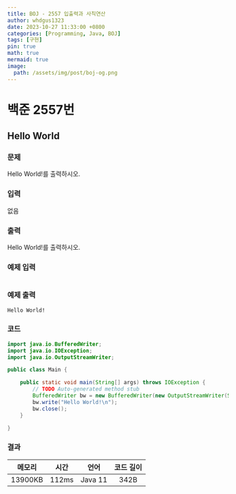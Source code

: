 ```yaml
---
title: BOJ - 2557 입출력과 사칙연산
author: whdgus1323
date: 2023-10-27 11:33:00 +0800
categories: [Programming, Java, BOJ]
tags: [구현]
pin: true
math: true
mermaid: true
image:
  path: /assets/img/post/boj-og.png
---
```


# 백준 2557번

## Hello World

### 문제

Hello World!를 출력하시오.

### 입력

없음

### 출력

Hello World!를 출력하시오.


### 예제 입력

```
```

### 예제 출력

```
Hello World!
```

### 코드
``` java
import java.io.BufferedWriter;
import java.io.IOException;
import java.io.OutputStreamWriter;

public class Main {

	public static void main(String[] args) throws IOException {
		// TODO Auto-generated method stub
		BufferedWriter bw = new BufferedWriter(new OutputStreamWriter(System.out));
		bw.write("Hello World!\n");
		bw.close();
	}

}

```
### 결과

|메모리|시간|언어|코드 길이|
|:---:|:---:|:---:|:---:|
|13900KB|112ms|Java 11|342B|